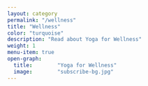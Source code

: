 ```yaml
---
layout: category
permalink: "/wellness"
title: "Wellness"
color: "turquoise"
description: "Read about Yoga for Wellness"
weight: 1
menu-item: true
open-graph:
  title:        "Yoga for Wellness"
  image:        "subscribe-bg.jpg"
---
```


